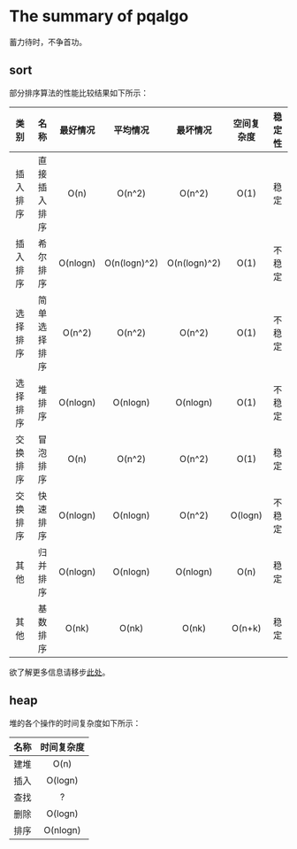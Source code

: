 # The summary of pqalgo

蓄力待时，不争首功。

## sort

部分排序算法的性能比较结果如下所示：

|类别|名称|最好情况|平均情况|最坏情况|空间复杂度|稳定性|
|:--:|:--:|:--:|:--:|:--:|:--:|:--:|
|插入排序|直接插入排序|O(n)|O(n^2)|O(n^2)|O(1)|稳定|
|插入排序|希尔排序|O(nlogn)|O(n(logn)^2)|O(n(logn)^2)|O(1)|不稳定|
|选择排序|简单选择排序|O(n^2)|O(n^2)|O(n^2)|O(1)|不稳定|
|选择排序|堆排序|O(nlogn)|O(nlogn)|O(nlogn)|O(1)|不稳定|
|交换排序|冒泡排序|O(n)|O(n^2)|O(n^2)|O(1)|稳定|
|交换排序|快速排序|O(nlogn)|O(nlogn)|O(n^2)|O(logn)|不稳定|
|其他|归并排序|O(nlogn)|O(nlogn)|O(nlogn)|O(n)|稳定|
|其他|基数排序|O(nk)|O(nk)|O(nk)|O(n+k)|稳定|

欲了解更多信息请移步[此处](https://www.bigocheatsheet.com)。

## heap

堆的各个操作的时间复杂度如下所示：

|名称|时间复杂度|
|:--:|:--:|
|建堆|O(n)|
|插入|O(logn)|
|查找|?|
|删除|O(logn)|
|排序|O(nlogn)|
